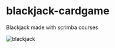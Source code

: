# blackjack-cardgame
Blackjack made with scrimba courses



![blackjack](https://user-images.githubusercontent.com/106537238/224847281-271bc81b-c398-489d-9659-5ab97f805fcf.PNG)
